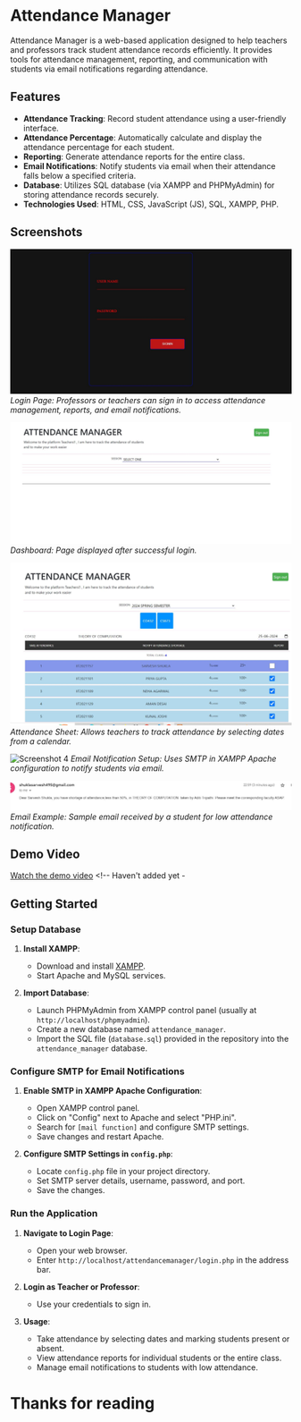 # Attendance Manager
Attendance Manager is a web-based application designed to help teachers and professors track student attendance records efficiently. It provides tools for attendance management, reporting, and communication with students via email notifications regarding attendance.

## Features

- **Attendance Tracking**: Record student attendance using a user-friendly interface.
- **Attendance Percentage**: Automatically calculate and display the attendance percentage for each student.
- **Reporting**: Generate attendance reports for the entire class.
- **Email Notifications**: Notify students via email when their attendance falls below a specified criteria.
- **Database**: Utilizes SQL database (via XAMPP and PHPMyAdmin) for storing attendance records securely.
- **Technologies Used**: HTML, CSS, JavaScript (JS), SQL, XAMPP, PHP.

## Screenshots

![Screenshot 1](loginPage.JPG)
*Login Page: Professors or teachers can sign in to access attendance management, reports, and email notifications.*

![Screenshot 2](afterlogin.JPG)
*Dashboard: Page displayed after successful login.*

![Screenshot 3](attendanceSheet.JPG)
*Attendance Sheet: Allows teachers to track attendance by selecting dates from a calendar.*

![Screenshot 4](endEmail.JPG)
*Email Notification Setup: Uses SMTP in XAMPP Apache configuration to notify students via email.*

![Screenshot 5](emailReceive.JPG)
*Email Example: Sample email received by a student for low attendance notification.*

## Demo Video

[Watch the demo video](link-to-video) <!-- Haven't added yet -

## Getting Started

### Setup Database

1. **Install XAMPP**:
   - Download and install [XAMPP](https://www.apachefriends.org/index.html).
   - Start Apache and MySQL services.

2. **Import Database**:
   - Launch PHPMyAdmin from XAMPP control panel (usually at `http://localhost/phpmyadmin`).
   - Create a new database named `attendance_manager`.
   - Import the SQL file (`database.sql`) provided in the repository into the `attendance_manager` database.

### Configure SMTP for Email Notifications

1. **Enable SMTP in XAMPP Apache Configuration**:
   - Open XAMPP control panel.
   - Click on "Config" next to Apache and select "PHP.ini".
   - Search for `[mail function]` and configure SMTP settings.
   - Save changes and restart Apache.

2. **Configure SMTP Settings in `config.php`**:
   - Locate `config.php` file in your project directory.
   - Set SMTP server details, username, password, and port.
   - Save the changes.

### Run the Application

1. **Navigate to Login Page**:
   - Open your web browser.
   - Enter `http://localhost/attendancemanager/login.php` in the address bar.

2. **Login as Teacher or Professor**:
   - Use your credentials to sign in.

3. **Usage**:
   - Take attendance by selecting dates and marking students present or absent.
   - View attendance reports for individual students or the entire class.
   - Manage email notifications to students with low attendance.

# Thanks for reading
